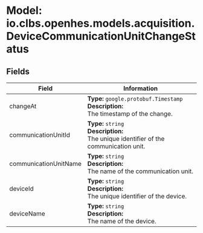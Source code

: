 # Model: io.clbs.openhes.models.acquisition.DeviceCommunicationUnitChangeStatus

## Fields

| Field | Information |
| --- | --- |
| changeAt | <b>Type:</b> `google.protobuf.Timestamp`<br><b>Description:</b><br>The timestamp of the change. |
| communicationUnitId | <b>Type:</b> `string`<br><b>Description:</b><br>The unique identifier of the communication unit. |
| communicationUnitName | <b>Type:</b> `string`<br><b>Description:</b><br>The name of the communication unit. |
| deviceId | <b>Type:</b> `string`<br><b>Description:</b><br>The unique identifier of the device. |
| deviceName | <b>Type:</b> `string`<br><b>Description:</b><br>The name of the device. |

